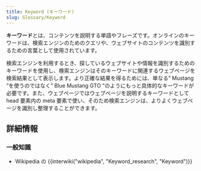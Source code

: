 ```yaml
---
title: Keyword (キーワード)
slug: Glossary/Keyword
---
```

**キーワード**とは、コンテンツを説明する単語やフレーズです。オンラインのキーワードは、検索エンジンのためのクエリや、ウェブサイトのコンテンツを識別するための言葉として使用されています。

検索エンジンを利用するとき、探しているウェブサイトや情報を識別するためのキーワードを使用し、検索エンジンはそのキーワードに関連するウェブページを検索結果として表示します。より正確な結果を得るためには、単なる” Mustang ”を使うのではなく” Blue Mustang GTO ”のようにもっと具体的なキーワードが必要です。また、ウェブページではウェブページを説明するキーワードとして head 要素内の meta 要素で使い、そのため検索エンジンは、よりよくウェブページを識別し整理することができます。

## 詳細情報

### 一般知識

- Wikipedia の {{interwiki("wikipedia", "Keyword_research", "Keyword")}}
